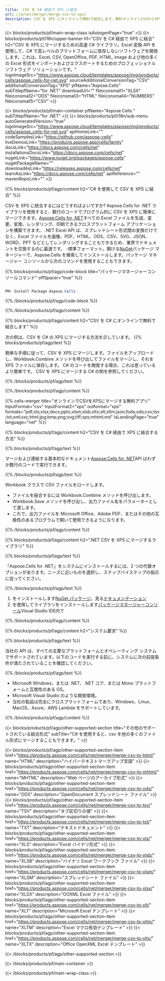 ```yaml
---
title:  CSV を C# 経由で XPS に結合
url: /ja/net/merger/merge-csv-to-xps/ 
description: CSV を XPS にオンラインで無料で結合します。無料オンラインCSVからXPS合併。 CSV を Word、Excel、PPTX、PDF、JPG、HTML、ODS、SVG、XPS などに結合します。
---
```

{{< blocks/products/pf/main-wrap-class isAutogenPage="true" >}}
{{< blocks/products/pf/i18n/upper-banner h1="CSV を C# 経由で XPS に結合" h2="CSV を XPS にマージするための高速 C# ライブラリ。Excel 変換 API を使用して、C# で高レベルのプラットフォームに依存しないソフトウェアを開発します。これは、Excel, CSV, OpenOffice, PDF, HTML, image および他の多くの Excel 形式をインポートおよびエクスポートするためのプロフェッショナル ソフトウェア ソリューションです。" logoImageSrc="https://www.aspose.cloud/templates/aspose/img/products/cells/aspose_cells-for-net.svg" sourceAdditionalConversionTag="CSV" additionalConversionTag="XPS" pfName="Aspose.Cells" subTitlepfName="for .NET" downloadUrl="" fileiconsmall1="XLSX" fileiconsmall2="ODS" fileiconsmall3="HTML" fileiconsmall4="NUMBERS" fileiconsmall5="CSV" >}}

{{< blocks/products/pf/main-container pfName="Aspose.Cells " subTitlepfName="for .NET" >}}
{{< blocks/products/pf/i18n/sub-menu autoGeneratedVersion="true" logoImageSrc="https://www.aspose.cloud/templates/aspose/img/products/cells/aspose_cells-for-net.svg" apiHomeLink="" codeSamplesLink="https://github.com/aspose-cells" liveDemosLink="https://products.aspose.app/cells/family" docsLink="https://docs.aspose.com/cells/net" installationsDocsLink="https://docs.aspose.com/cells/net" nugetLink="https://www.nuget.org/packages/aspose.cells" nugetPackageName="" downloadAsLink="https://releases.aspose.com/cells/net" learnAsLink="https://docs.aspose.com/cells/net" apiReference="" mavenRepoLink="" >}}

{{% blocks/products/pf/agp/content h2="C# を使用して CSV を XPS に結合" %}}

CSV を XPS に統合するにはどうすればよいですか? Aspose.Cells for .NET ライブラリを使用すると、数行のコードでプログラム的に CSV を XPS に簡単にマージできます。[Aspose.Cells for .NET](https://products.aspose.com/cells/net)すべての Excel ファイルを生成、変更、変換、レンダリング、印刷できるクロスプラットフォーム アプリケーションを構築できます。 .NET Excel API は、スプレッドシート形式間の変換だけでなく、Excel ファイルを画像、PDF、HTML、ODS、CSV、SVG、JSON、WORD、PPT などとしてレンダリングすることもできるため、業界でドキュメントを交換するのに最適です。 -標準フォーマット。開ける[NuGet](https://www.nuget.org/packages/aspose.cells)パッケージ マネージャーで、Aspose.Cells を検索してインストールします。パッケージ マネージャー コンソールから次のコマンドを使用することもできます。

{{% blocks/products/pf/agp/code-block title="パッケージマネージャーコンソールコマンド" offSpacer="true" %}}

```cs

PM> Install-Package Aspose.Cells

```

{{% /blocks/products/pf/agp/code-block %}}

{{% /blocks/products/pf/agp/content %}}

{{% blocks/products/pf/agp/content h2="CSV を C# にオンラインで無料で結合します" %}}

次の例は、CSV を C# の XPS にマージする方法を示しています。
{{% blocks/products/pf/agp/text %}}

簡単な手順に従って、CSV を XPS にマージします。ファイルをアップロードし、Workbook.Combine メソッドを呼び出してファイルをマージし、それを XPS ファイルに保存します。 C# のコードを開発する場合、これは思っているより簡単です。 CSV を XPS にマージする C# の例を参照してください。

{{% /blocks/products/pf/agp/text %}}

{{% /blocks/products/pf/agp/content %}}

{{% cells-merger title="オンラインでCSVをXPSにマージする無料アプリ" InputFormat="csv" InputFormat2="xps" outformat="xps" formats="pdf;xls;xlsx;docx;pptx;xlsm;xlsb;xltx;xlt;xltm;json;fods;ods;csv;tsv;txt;xml;sxc;html;jpg;bmp;png;svg;tiff;xps;mhtml;md" IsLandingPage="true" language="net" %}}

{{% blocks/products/pf/agp/content h2="CSV を C# 経由で XPS に結合する方法" %}}

{{% blocks/products/pf/agp/text %}}

マージおよび連結する基本的なドキュメント[Aspose.Cells for .NET](https://products.aspose.com/cells/net)API はわずか数行のコードで実行できます。

{{% /blocks/products/pf/agp/text %}}

Workbook クラスで CSV ファイルをロードします。
+ ファイルを結合するには Workbook.Combine メソッドを呼び出します。
+ Workbook.Save メソッドを呼び出し、出力ファイル名をパラメーターとして渡します。
+ これで、出力ファイルを Microsoft Office、Adobe PDF、またはその他の互換性のあるプログラムで開いて使用できるようになります。

{{% /blocks/products/pf/agp/content %}}

{{% blocks/products/pf/agp/content h2=".NET CSV を XPS にマージするライブラリ" %}}

{{% blocks/products/pf/agp/text %}}

「Aspose.Cells for .NET」をシステムにインストールするには、2 つの代替オプションがあります。ニーズに近いものを選択し、ステップバイステップの指示に従ってください。

{{% /blocks/products/pf/agp/text %}}

1. をインストールします[NuGet パッケージ](https://www.nuget.org/packages/Aspose.Cells/)。見る[ドキュメンテーション](https://docs.aspose.com/cells/net/installation/#install-asposecells-for-net-through-nuget)
1. を使用してライブラリをインストールします[パッケージマネージャーコンソール](https://docs.aspose.com/cells/net/installation/#install-asposecells-using-the-package-manager-console)Visual Studio IDE内で


{{% /blocks/products/pf/agp/content %}}

 
{{% blocks/products/pf/agp/content h2="システム要求" %}}

{{% blocks/products/pf/agp/text %}}

当社の API は、すべての主要なプラットフォームとオペレーティング システムでサポートされています。以下のコードを実行する前に、システムに次の前提条件が満たされていることを確認してください。

{{% /blocks/products/pf/agp/text %}}

- Microsoft Windows、または .NET、.NET コア、または Mono プラットフォームと互換性のある OS。
-  Microsoft Visual Studio のような開発環境。
- 当社の製品は完全にクロスプラットフォームであり、Windows、Linux、MacOS、Azure、AWS Lambda をサポートしています。

{{% /blocks/products/pf/agp/content %}}


{{< blocks/products/pf/agp/other-supported-section title="その他のサポートされている結合形式" subTitle="C# を使用すると、csv を他の多くのファイル形式にマージすることもできます。" >}}

{{< blocks/products/pf/agp/other-supported-section-item href="https://products.aspose.com/cells/net/merger/merge-csv-to-html/" name="HTML" description="ハイパーテキストマークアップ言語" >}}
{{< blocks/products/pf/agp/other-supported-section-item href="https://products.aspose.com/cells/net/merger/merge-csv-to-mhtml/" name="MHTML" description="Web ページのアーカイブ形式" >}}
{{< blocks/products/pf/agp/other-supported-section-item href="https://products.aspose.com/cells/net/merger/merge-csv-to-ods/" name="ODS" description="OpenDocument スプレッドシート ファイル" >}}
{{< blocks/products/pf/agp/other-supported-section-item href="https://products.aspose.com/cells/net/merger/merge-csv-to-tsv/" name="TSV" description="タブ区切りの値" >}}
{{< blocks/products/pf/agp/other-supported-section-item href="https://products.aspose.com/cells/net/merger/merge-csv-to-txt/" name="TXT" description="テキストドキュメント" >}}
{{< blocks/products/pf/agp/other-supported-section-item href="https://products.aspose.com/cells/net/merger/merge-csv-to-xls/" name="XLS" description="Excel バイナリ形式" >}}
{{< blocks/products/pf/agp/other-supported-section-item href="https://products.aspose.com/cells/net/merger/merge-csv-to-xlsb/" name="XLSB" description="バイナリ Excel ワークブック ファイル" >}}
{{< blocks/products/pf/agp/other-supported-section-item href="https://products.aspose.com/cells/net/merger/merge-csv-to-xlsm/" name="XLSM" description="スプレッドシート ファイル" >}}
{{< blocks/products/pf/agp/other-supported-section-item href="https://products.aspose.com/cells/net/merger/merge-csv-to-xlsx/" name="XLSX" description="OOXML Excel ファイル" >}}
{{< blocks/products/pf/agp/other-supported-section-item href="https://products.aspose.com/cells/net/merger/merge-csv-to-xlt/" name="XLT" description="Microsoft Excel テンプレート" >}}
{{< blocks/products/pf/agp/other-supported-section-item href="https://products.aspose.com/cells/net/merger/merge-csv-to-xltm/" name="XLTM" description="Excel マクロ有効テンプレート" >}}
{{< blocks/products/pf/agp/other-supported-section-item href="https://products.aspose.com/cells/net/merger/merge-csv-to-xltx/" name="XLTX" description="Office OpenXML Excel テンプレート" >}}

{{< /blocks/products/pf/agp/other-supported-section >}}

{{< /blocks/products/pf/main-container >}}
    
{{< /blocks/products/pf/main-wrap-class >}}
